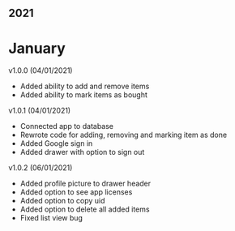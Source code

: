 ## 2021
# January
v1.0.0 (04/01/2021)
- Added ability to add and remove items
- Added ability to mark items as bought

v1.0.1 (04/01/2021)
- Connected app to database
- Rewrote code for adding, removing and marking item as done
- Added Google sign in
- Added drawer with option to sign out

v1.0.2 (06/01/2021)
- Added profile picture to drawer header
- Added option to see app licenses
- Added option to copy uid
- Added option to delete all added items
- Fixed list view bug